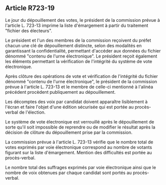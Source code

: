 Article R723-19
----
Le jour du dépouillement des votes, le président de la commission prévue à
l'article L. 723-13 imprime la liste d'émargement à partir du traitement
"fichier des électeurs".

Le président et l'un des membres de la commission reçoivent du préfet chacun une
clé de dépouillement distincte, selon des modalités en garantissant la
confidentialité, permettant d'accéder aux données du fichier dénommé "contenu de
l'urne électronique". Le président reçoit également les éléments permettant la
vérification de l'intégrité du système de vote électronique.

Après clôture des opérations de vote et vérification de l'intégrité du fichier
dénommé "contenu de l'urne électronique", le président de la commission prévue à
l'article L. 723-13 et le membre de celle-ci mentionné à l'alinéa précédent
procèdent publiquement au dépouillement.

Les décomptes des voix par candidat doivent apparaître lisiblement à l'écran et
faire l'objet d'une édition sécurisée qui est portée au procès-verbal de
l'élection.

Le système de vote électronique est verrouillé après le dépouillement de sorte
qu'il soit impossible de reprendre ou de modifier le résultat après la décision
de clôture du dépouillement prise par la commission.

La commission prévue à l'article L. 723-13 vérifie que le nombre total de votes
exprimés par voie électronique correspond au nombre de votants figurant sur la
liste d'émargement. Mention des difficultés est portée au procès-verbal.

Le nombre total des suffrages exprimés par voie électronique ainsi que le nombre
de voix obtenues par chaque candidat sont portés au procès-verbal.
